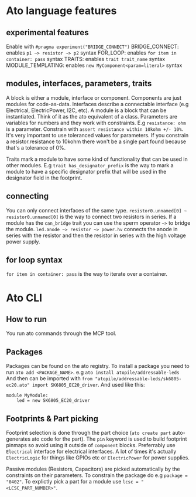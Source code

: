 # Ato language features

## experimental features

Enable with `#pragma experiment("BRIDGE_CONNECT")`
BRIDGE_CONNECT: enables `p1 ~> resistor ~> p2` syntax
FOR_LOOP: enables `for item in container: pass` syntax
TRAITS: enables `trait trait_name` syntax
MODULE_TEMPLATING: enables `new MyComponent<param=literal>` syntax

## modules, interfaces, parameters, traits

A block is either a module, interface or component.
Components are just modules for code-as-data.
Interfaces describe a connectable interface (e.g Electrical, ElectricPower, I2C, etc).
A module is a block that can be instantiated.
Think of it as the ato equivalent of a class.
Parameters are variables for numbers and they work with constraints.
E.g `resistance: ohm` is a parameter.
Constrain with `assert resistance within 10kohm +/- 10%`.
It's very important to use toleranced values for parameters.
If you constrain a resistor.resistance to 10kohm there won't be a single part found because that's a tolerance of 0%.

Traits mark a module to have some kind of functionality that can be used in other modules.
E.g `trait has_designator_prefix` is the way to mark a module to have a specific designator prefix that will be used in the designator field in the footprint.

## connecting

You can only connect interfaces of the same type.
`resistor0.unnamed[0] ~ resistor0.unnamed[0]` is the way to connect two resistors in series.
If a module has the `can_bridge` trait you can use the sperm operator `~>` to bridge the module.
`led.anode ~> resistor ~> power.hv` connects the anode in series with the resistor and then the resistor in series with the high voltage power supply.

## for loop syntax

`for item in container: pass` is the way to iterate over a container.

# Ato CLI

## How to run

You run ato commands through the MCP tool.

## Packages

Packages can be found on the ato registry.
To install a package you need to run `ato add <PACKAGE_NAME>`.
e.g `ato install atopile/addressable-leds`
And then can be imported with `from "atopile/addressable-leds/sk6805-ec20.ato" import SK6805_EC20_driver`.
And used like this:

```ato
module MyModule:
    led = new SK6805_EC20_driver
```

## Footprints & Part picking

Footprint selection is done through the part choice (`ato create part` auto-generates ato code for the part).
The `pin` keyword is used to build footprint pinmaps so avoid using it outside of `component` blocks.
Preferrably use `Electrical` interface for electrical interfaces.
A lot of times it's actually `ElectricLogic` for things like GPIOs etc or `ElectricPower` for power supplies.

Passive modules (Resistors, Capacitors) are picked automatically by the constraints on their parameters.
To constrain the package do e.g `package = "0402"`.
To explictly pick a part for a module use `lcsc = "<LCSC_PART_NUMBER>"`.
